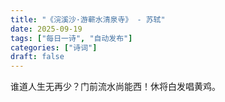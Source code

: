 ```yaml
---
title: "《浣溪沙·游蕲水清泉寺》 - 苏轼"
date: 2025-09-19
tags: ["每日一诗", "自动发布"]
categories: ["诗词"]
draft: false
---
```


谁道人生无再少？门前流水尚能西！休将白发唱黄鸡。

